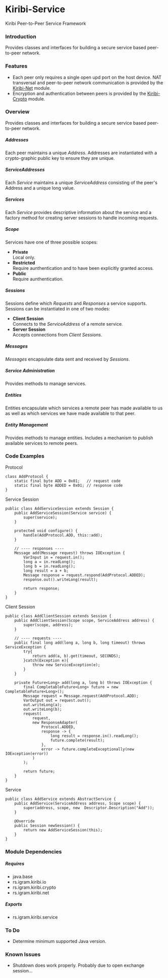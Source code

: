 # Kiribi-Service
Kiribi Peer-to-Peer Service Framework

### Introduction
Provides classes and interfaces for building a secure service based peer-to-peer network.

### Features
* Each peer only requires a single open upd port on the host device. NAT transversal and peer-to-peer network communication is provided by the [Kiribi-Net](http://github.com/Igram-doo/Kiribi-Net) module.
* Encryption and authentication between peers is provided by the [Kiribi-Crypto](http://github.com/Igram-doo/Kiribi-Crypto) module.

### Overview
Provides classes and interfaces for building a secure service based peer-to-peer network.

##### Addresses
Each peer maintains a unique *Address*. Addresses are instantiated with a crypto-graphic public key to ensure they are unique.

##### ServiceAddresses
Each *Service* maintains a unique *ServiceAddress* consisting of the peer's Address and a unique long value.

##### Services
Each *Service* provides descriptive information about the service and a factory method for creating server sessions to handle incoming requests.

##### Scope
Services have one of three possible scopes:

* **Private**	
Local only.
* **Restricted**  
Require aunthentication and to have been explicitly granted access.
* **Public**  
Require aunthentication.

##### Sessions
Sessions define which *Requests* and *Responses* a service supports. Sessions can be instantiated in one of two modes:

* **Client Session**  
  Connects to the *ServiceAddress* of a remote service.
* **Server Session**  
  Accepts connections from *Client Sessions*.

##### Messages
*Messages* encapsulate data sent and received by *Sessions*.

##### Service Administration
Provides methods to manage services.

##### Entities
Entities encapsulate which services a remote peer has made available to us as well as which services we have made available to that peer.

##### Entity Management
Provides methods to manage entities. Includes a mechanism to publish available services to remote peers.

### Code Examples
Protocol

	class AddProtocol {
		static final byte ADD = 0x01;	// request code
		static final byte ADDED = 0x01;	// response code
	}

Service Session

	public class AddServiceSession extends Session {
		public AddServiceSession(Service service) {
			super(service);
		}
		
		protected void configure() {
			handle(AddProtocol.ADD, this::add);
		}
		
		// ---- responses ----
		Message add(Message request) throws IOException {
			VarInput in = request.in();
			long a = in.readLong();
			long b = in.readLong();
			long result = a + b;
			Message response = request.respond(AddProtocol.ADDED);
			response.out().writeLong(result);
		
			return response;
		}
   	}

Client Session
   
	public class AddClientSession extends Session {
		public AddClientSession(Scope scope, ServiceAddress address) {
			super(scope, address);
		}
		
		// ---- requests ----
		public final long add(long a, long b, long timeout) throws ServiceException {
			try{
				return add(a, b).get(timeout, SECONDS);
			}catch(Exception e){
				throw new ServiceException(e);
			}
		}
		
		private Future<Long> add(long a, long b) throws IOException {
			final CompletableFuture<Long> future = new CompletableFuture<Long>();
			Message request = Message.request(AddProtocol.ADD);
			VarOutput out = request.out();
			out.writeLong(a);
			out.writeLong(b);
			request(
				request, 
				new ResponseAdapter(
					Protocol.ADDED, 
					response -> {
						long result = response.in().readLong();
						future.complete(result);
					},
					error -> future.completeExceptionally(new IOException(error))
				)
			); 
		
			return future;
		}
   	}

Service
		
	public class AddService extends AbstractService {
		public AddService(ServiceAddress address, Scope scope) {
			super(address, scope, new  Descriptor.Description("Add"));
		}
			
		@Override
		public Session newSession() {
			return new AddServiceSession(this);
		}
	}

### Module Dependencies
##### Requires
* java.base
* rs.igram.kiribi.io
* rs.igram.kiribi.crypto
* rs.igram.kiribi.net

##### Exports
* rs.igram.kiribi.service

### To Do
* Determine minimum supported Java version.

### Known Issues
* Shutdown does work properly. Probably due to open exchange session...
